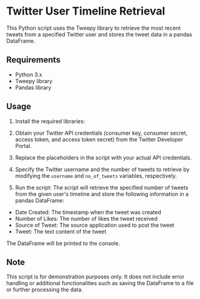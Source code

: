 # Twitter User Timeline Retrieval

This Python script uses the Tweepy library to retrieve the most recent tweets from a specified Twitter user and stores the tweet data in a pandas DataFrame.

## Requirements

- Python 3.x
- Tweepy library
- Pandas library

## Usage

1. Install the required libraries:
2. Obtain your Twitter API credentials (consumer key, consumer secret, access token, and access token secret) from the Twitter Developer Portal.

3. Replace the placeholders in the script with your actual API credentials.

4. Specify the Twitter username and the number of tweets to retrieve by modifying the `username` and `no_of_tweets` variables, respectively.

5. Run the script:
   The script will retrieve the specified number of tweets from the given user's timeline and store the following information in a pandas DataFrame:

- Date Created: The timestamp when the tweet was created
- Number of Likes: The number of likes the tweet received
- Source of Tweet: The source application used to post the tweet
- Tweet: The text content of the tweet

The DataFrame will be printed to the console.

## Note

This script is for demonstration purposes only. It does not include error handling or additional functionalities such as saving the DataFrame to a file or further processing the data.
